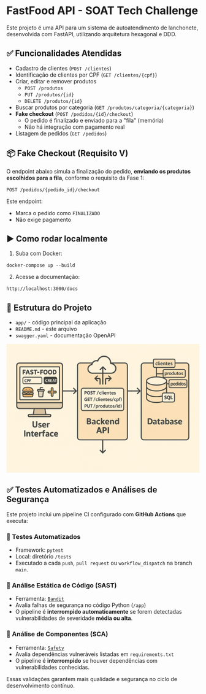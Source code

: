 
# FastFood API - SOAT Tech Challenge

Este projeto é uma API para um sistema de autoatendimento de lanchonete, desenvolvida com FastAPI, utilizando arquitetura hexagonal e DDD.

## ✅ Funcionalidades Atendidas

- Cadastro de clientes (`POST /clientes`)
- Identificação de clientes por CPF (`GET /clientes/{cpf}`)
- Criar, editar e remover produtos
    - `POST /produtos`
    - `PUT /produtos/{id}`
    - `DELETE /produtos/{id}`
- Buscar produtos por categoria (`GET /produtos/categoria/{categoria}`)
- **Fake checkout** (`POST /pedidos/{id}/checkout`)
    - O pedido é finalizado e enviado para a "fila" (memória)
    - Não há integração com pagamento real
- Listagem de pedidos (`GET /pedidos`)

## 📦 Fake Checkout (Requisito V)

O endpoint abaixo simula a finalização do pedido, **enviando os produtos escolhidos para a fila**, conforme o requisito da Fase 1:

```
POST /pedidos/{pedido_id}/checkout
```

Este endpoint:
- Marca o pedido como `FINALIZADO`
- Não exige pagamento


## ▶️ Como rodar localmente

1. Suba com Docker:

```
docker-compose up --build
```

2. Acesse a documentação:

```
http://localhost:3000/docs
```


## 📁 Estrutura do Projeto

- `app/` - código principal da aplicação
- `README.md` - este arquivo
- `swagger.yaml` - documentação OpenAPI

![Arquitetura](docs/funcionamento.png)

## ✅ Testes Automatizados e Análises de Segurança

Este projeto inclui um pipeline CI configurado com **GitHub Actions** que executa:

### 🧪 Testes Automatizados
- Framework: `pytest`
- Local: diretório `/tests`
- Executado a cada `push`, `pull request` ou `workflow_dispatch` na branch `main`.

### 🔐 Análise Estática de Código (SAST)
- Ferramenta: [`Bandit`](https://bandit.readthedocs.io/)
- Avalia falhas de segurança no código Python (`/app`)
- O pipeline é **interrompido automaticamente** se forem detectadas vulnerabilidades de severidade **média ou alta**.

### 🧩 Análise de Componentes (SCA)
- Ferramenta: [`Safety`](https://pyup.io/safety/)
- Avalia dependências vulneráveis listadas em `requirements.txt`
- O pipeline é **interrompido** se houver dependências com vulnerabilidades conhecidas.

Essas validações garantem mais qualidade e segurança no ciclo de desenvolvimento contínuo.
